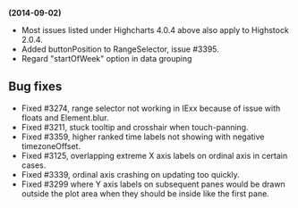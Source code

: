 **(2014-09-02)**
        
- Most issues listed under Highcharts 4.0.4 above also apply to Highstock 2.0.4.
- Added buttonPosition to RangeSelector, issue #3395.
- Regard "startOfWeek" option in data grouping

## Bug fixes 
- Fixed #3274, range selector not working in IExx because of issue with floats and Element.blur.
- Fixed #3211, stuck tooltip and crosshair when touch-panning.
- Fixed #3359, higher ranked time labels not showing with negative timezoneOffset.
- Fixed #3125, overlapping extreme X axis labels on ordinal axis in certain cases.
- Fixed #3339, ordinal axis crashing on updating too quickly.
- Fixed #3299 where Y axis labels on subsequent panes would be drawn outside the plot area when they should be inside like the first pane.